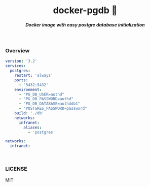 <h1 align="center"> docker-pgdb 📑  </h1>

<h5 align="center">Docker image with easy postgre database initialization</h5>

<br/>

### Overview

```yml
version: '3.2'
services:
  postgres:
    restart: 'always'
    ports:
      - '5432:5432'
    environment:
      - "PG_DB_USER=authd"
      - "PG_DB_PASSWORD=authd"
      - "PG_DB_DATABASE=authddb1"
      - "POSTGRES_PASSWORD=password"
    build: './db'
    networks:
      infranet:
        aliases:
          - 'postgres'

networks:
  infranet:
``` 

<br/>

### LICENSE

MIT
